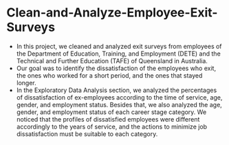 # Clean-and-Analyze-Employee-Exit-Surveys

- In this project, we cleaned and analyzed exit surveys from employees of the Department of Education, Training, and Employment (DETE) and the Technical and Further Education (TAFE) of Queensland in Australia.
- Our goal was to identify the dissatisfaction of the employees who exit, the ones who worked for a short period, and the ones that stayed longer.
- In the Exploratory Data Analysis section, we analyzed the percentages of dissatisfaction of ex-employees according to the time of service, age, gender, and employment status. Besides that, we also analyzed the age, gender, and employment status of each career stage category. We noticed that the profiles of dissatisfied employees were different accordingly to the years of service, and the actions to minimize job dissatisfaction must be suitable to each category.
